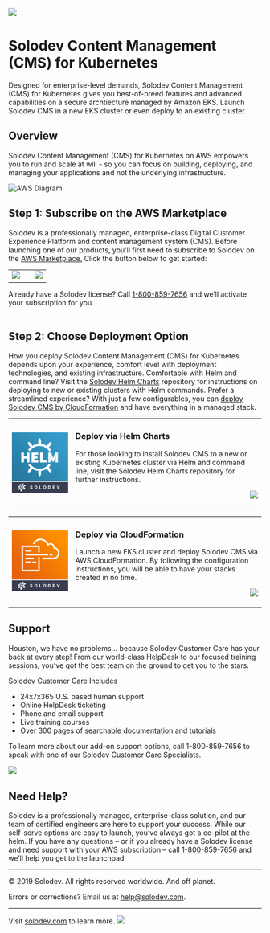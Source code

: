 <a href="#"><img src="https://raw.githubusercontent.com/solodev/aws/master/pages/images/Solodev_Lite_Header.jpg"/></a>

# Solodev Content Management (CMS) for Kubernetes
Designed for enterprise-level demands, Solodev Content Management (CMS) for Kubernetes gives you best-of-breed features and advanced capabilities on a secure archtiecture managed by Amazon EKS. Launch Solodev CMS in a new EKS cluster or even deploy to an existing cluster.

## Overview
Solodev Content Management (CMS) for Kubernetes on AWS empowers you to run and scale at will - so you can focus on building, deploying, and managing your applications and not the underlying infrastructure.

![AWS Diagram](https://github.com/solodev/aws/blob/master/pages/images/Solodev_CMS_Docker_Architecture.jpg)

## Step 1: Subscribe on the AWS Marketplace
Solodev is a professionally managed, enterprise-class Digital Customer Experience Platform and content management system (CMS). Before launching one of our products, you'll first need to subscribe to Solodev on the <a href="https://aws.amazon.com/marketplace/pp/B07XV951M6">AWS Marketplace.</a> Click the button below to get started: 
<table>
	<tr>
		<td width="60%"><a href="https://aws.amazon.com/marketplace/pp/B07XV951M6"><img src="https://raw.githubusercontent.com/solodev/aws/master/pages/images/AWS_Marketplace_Logo.jpg" /></a></td>
		<td><a href="https://aws.amazon.com/marketplace/pp/B07XV951M6"><img src="https://raw.githubusercontent.com/solodev/aws/master/pages/images/Subscribe_Large.jpg" /></a></td>
	</tr>
</table>

Already have a Solodev license? Call <a href="tel:1.800.859.7656">1-800-859-7656</a> and we’ll activate your subscription for you.<br /><br />

## Step 2: Choose Deployment Option
How you deploy Solodev Content Management (CMS) for Kubernetes depends upon your experience, comfort level with deployment technologies, and existing infrastructure. Comfortable with Helm and command line? Visit the <a href="https://github.com/techcto/charts">Solodev Helm Charts</a> repository for instructions on deploying to new or existing clusters with Helm commands. Prefer a streamlined experience? With just a few configurables, you can <a href="https://github.com/techcto/quickstart-solodev-dcx/blob/master/eks/pages/deploy-via-cloudformation.md">deploy Solodev CMS by CloudFormation</a> and have everything in a managed stack.

<table>
	<tr>
		<td width="25%"><a href="https://github.com/techcto/charts"><img src="img/deploy-via-helm.jpg" /></a></td>
		<td>
			<h3>Deploy via Helm Charts</h3>
			<p>For those looking to install Solodev CMS to a new or existing Kubernetes cluster via Helm and command line, visit the Solodev Helm Charts repository for further instructions.</p>
			<p align="right"><a href="https://github.com/techcto/charts"><img src="https://raw.githubusercontent.com/solodev/aws/master/pages/images/solodev-launch-btn.png" width="200" /></a></p>
		</td>
	</tr>
</table>

<table>
	<tr>
		<td width="25%"><a href="https://github.com/techcto/quickstart-solodev-dcx/blob/master/eks/pages/deploy-via-cloudformation.md"><img src="img/deploy-via-cloudformation.jpg" /></a></td>
		<td>
			<h3>Deploy via CloudFormation</h3>
			<p>Launch a new EKS cluster and deploy Solodev CMS via AWS CloudFormation. By following the configuration instructions, you will be able to have your stacks created in no time.</p>
			<p align="right"><a href="https://github.com/techcto/quickstart-solodev-dcx/blob/master/eks/pages/deploy-via-cloudformation.md"><img src="https://raw.githubusercontent.com/solodev/aws/master/pages/images/solodev-launch-btn.png" width="200" /></a></p>
		</td>
	</tr>
</table>

## Support
Houston, we have no problems… because Solodev Customer Care has your back at every step! From our world-class HelpDesk to our focused training sessions, you’ve got the best team on the ground to get you to the stars. 

Solodev Customer Care Includes
* 24x7x365 U.S. based human support
* Online HelpDesk ticketing
* Phone and email support
* Live training courses
* Over 300 pages of searchable documentation and tutorials

To learn more about our add-on support options, call 1-800-859-7656 to speak with one of our Solodev Customer Care Specialists.

<a href="https://www.solodev.com/product/support.stml"><img src="https://raw.githubusercontent.com/solodev/aws/master/pages/images/Solodev_Git_Support.jpg"/></a>

## Need Help?
Solodev is a professionally managed, enterprise-class solution, and our team of certified engineers are here to support your success. While our self-serve options are easy to launch, you’ve always got a co-pilot at the helm. If you have any questions – or if you already have a Solodev license and need support with your AWS subscription – call <a href="tel:1.800.859.7656">1-800-859-7656</a> and we’ll help you get to the launchpad.

---
© 2019 Solodev. All rights reserved worldwide. And off planet. 

Errors or corrections? Email us at help@solodev.com.

---
Visit [solodev.com](https://www.solodev.com/) to learn more. <img src="https://www.google-analytics.com/collect?v=1&tid=UA-3849724-1&cid=1&t=event&ec=github_aws&ea=main&cs=github&cm=github&cn=github_aws" />
